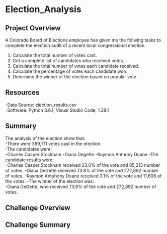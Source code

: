 # Election_Analysis

## Project Overview
A Colorado Board of Elections employee has given me the follwing tasks to complete the election audit of a recent local congressional election.

1. Calculate the total number of votes cast.
2. Get a complete list of candidates who received votes.
3. Calculate the total number of votes each candidate received.
4. Calculate the percentage of votes each candidate won.
5. Determine the winner of the election based on popular vote.

## Resources
-Data Source: election_results.csv <br />
-Software: Python 3.6.1, Visual Studio Code, 1.38.1

## Summary
The analysis of the election show that:<br />
-There were 369,711 votes cast in the election.<br />
-The candidates were:<br />
    -Charles Casper Stockham
    -Diana Degette
    -Raymon Anthony Doane
-The candidate results were:<br />
    -Charles Casper Stockham received 23.0% of the vote and 85,213 number of votes.
    -Diana DeGette received 73.8% of the vote and 272,892 number of votes.
    -Raymon Antyhony Doane received 3.1% of the vote and 11,606 of the votes.
-The winner of the election was:<br />
    -Diana DeGette, who received 73.8% of the vote and 272,892 number of votes.

## Challenge Overview

## Challenge Summary
